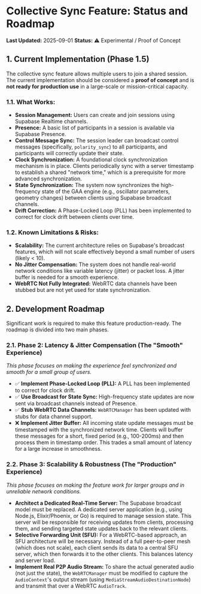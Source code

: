 # Collective Sync Feature: Status and Roadmap

**Last Updated:** 2025-09-01
**Status:** ⚠️ Experimental / Proof of Concept

## 1. Current Implementation (Phase 1.5)

The collective sync feature allows multiple users to join a shared session. The current implementation should be considered a **proof of concept** and is **not ready for production use** in a large-scale or mission-critical capacity.

### 1.1. What Works:
- **Session Management:** Users can create and join sessions using Supabase Realtime channels.
- **Presence:** A basic list of participants in a session is available via Supabase Presence.
- **Control Message Sync:** The session leader can broadcast control messages (specifically, `polarity_sync`) to all participants, and participants will correctly update their state.
- **Clock Synchronization:** A foundational clock synchronization mechanism is in place. Clients periodically sync with a server timestamp to establish a shared "network time," which is a prerequisite for more advanced synchronization.
- **State Synchronization:** The system now synchronizes the high-frequency state of the GAA engine (e.g., oscillator parameters, geometry changes) between clients using Supabase broadcast channels.
- **Drift Correction:** A Phase-Locked Loop (PLL) has been implemented to correct for clock drift between clients over time.

### 1.2. Known Limitations & Risks:
- **Scalability:** The current architecture relies on Supabase's broadcast features, which will not scale effectively beyond a small number of users (likely < 10).
- **No Jitter Compensation:** The system does not handle real-world network conditions like variable latency (jitter) or packet loss. A jitter buffer is needed for a smooth experience.
- **WebRTC Not Fully Integrated:** WebRTC data channels have been stubbed but are not yet used for state synchronization.

## 2. Development Roadmap

Significant work is required to make this feature production-ready. The roadmap is divided into two main phases.

### 2.1. Phase 2: Latency & Jitter Compensation (The "Smooth" Experience)
*This phase focuses on making the experience feel synchronized and smooth for a small group of users.*

- ✅ **Implement Phase-Locked Loop (PLL):** A PLL has been implemented to correct for clock drift.
- ✅ **Use Broadcast for State Sync:** High-frequency state updates are now sent via broadcast channels instead of Presence.
- ✅ **Stub WebRTC Data Channels:** `WebRTCManager` has been updated with stubs for data channel support.
- ❌ **Implement Jitter Buffer:** All incoming state update messages must be timestamped with the synchronized network time. Clients will buffer these messages for a short, fixed period (e.g., 100-200ms) and then process them in timestamp order. This trades a small amount of latency for a large increase in smoothness.

### 2.2. Phase 3: Scalability & Robustness (The "Production" Experience)
*This phase focuses on making the feature work for larger groups and in unreliable network conditions.*

- **Architect a Dedicated Real-Time Server:** The Supabase broadcast model must be replaced. A dedicated server application (e.g., using Node.js, Elixir/Phoenix, or Go) is required to manage session state. This server will be responsible for receiving updates from clients, processing them, and sending targeted state updates back to the relevant clients.
- **Selective Forwarding Unit (SFU):** For a WebRTC-based approach, an SFU architecture will be necessary. Instead of a full peer-to-peer mesh (which does not scale), each client sends its data to a central SFU server, which then forwards it to the other clients. This balances latency and server load.
- **Implement Real P2P Audio Stream:** To share the actual generated audio (not just the state), the `WebRTCManager` must be modified to capture the `AudioContext`'s output stream (using `MediaStreamAudioDestinationNode`) and transmit that over a WebRTC `AudioTrack`.
